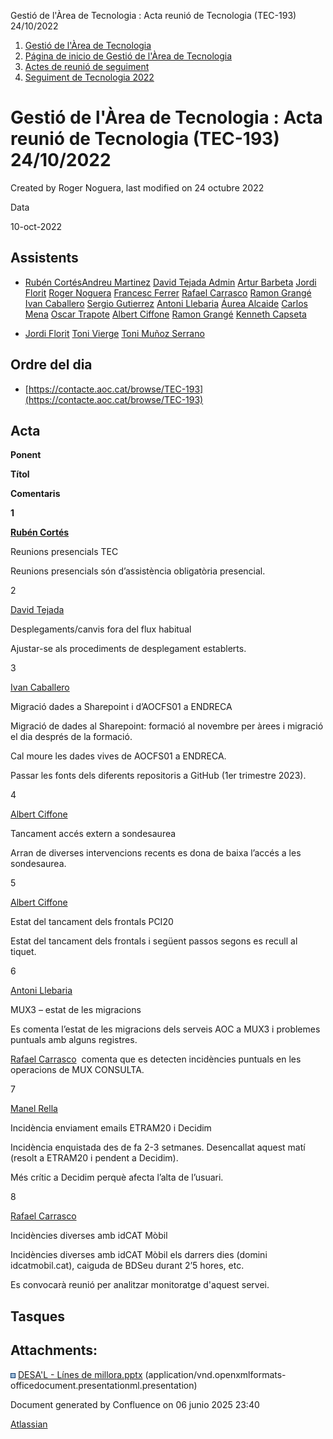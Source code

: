 Gestió de l'Àrea de Tecnologia : Acta reunió de Tecnologia (TEC-193) 24/10/2022  

1.  [Gestió de l'Àrea de Tecnologia](index.md)
2.  [Página de inicio de Gestió de l'Àrea de Tecnologia](13893786.md)
3.  [Actes de reunió de seguiment](34505308.md)
4.  [Seguiment de Tecnologia 2022](Seguiment-de-Tecnologia-2022_64979516.md)

Gestió de l'Àrea de Tecnologia : Acta reunió de Tecnologia (TEC-193) 24/10/2022
===============================================================================

Created by Roger Noguera, last modified on 24 octubre 2022

Data

10-oct-2022

Assistents
----------

*   [Rubén Cortés](https://confluence.aoc.cat/display/~rcortes)[Andreu Martinez](https://confluence.aoc.cat/display/~amartinez) [David Tejada Admin](https://confluence.aoc.cat/display/~dtejada.admin) [Artur Barbeta](https://confluence.aoc.cat/display/~abarbeta) [Jordi Florit](https://confluence.aoc.cat/display/~JFlorit) [Roger Noguera](https://confluence.aoc.cat/display/~rnoguera) [Francesc Ferrer](https://confluence.aoc.cat/display/~FFerre) [Rafael Carrasco](https://confluence.aoc.cat/display/~rcarrasco) [Ramon Grangé](https://confluence.aoc.cat/display/~RGrange) [Ivan Caballero](https://confluence.aoc.cat/display/~icaballero) [Sergio Gutierrez](https://confluence.aoc.cat/display/~sgutierrez) [Antoni Llebaria](https://confluence.aoc.cat/display/~allebaria) [Áurea Alcaide](https://confluence.aoc.cat/display/~aalcaide) [Carlos Mena](https://confluence.aoc.cat/display/~cmena) [Oscar Trapote](https://confluence.aoc.cat/display/~otrapote) [Albert Ciffone](https://confluence.aoc.cat/display/~aciffone) [Ramon Grangé](https://confluence.aoc.cat/display/~RGrange) [Kenneth Capseta](https://confluence.aoc.cat/display/~kcapseta)
    
*   [Jordi Florit](https://confluence.aoc.cat/display/~JFlorit) [Toni Vierge](https://confluence.aoc.cat/display/~tvierge.admin) [Toni Muñoz Serrano](https://confluence.aoc.cat/display/~TMunoz)
    

Ordre del dia
-------------

*   [https://contacte.aoc.cat/browse/TEC-193](https://contacte.aoc.cat/browse/TEC-193)

Acta
----

  

**Ponent**

**Títol**

**Comentaris**

**1**

**[Rubén Cortés](https://confluence.aoc.cat/display/~rcortes)**

Reunions presencials TEC

Reunions presencials són d’assistència obligatòria presencial.

2

[David Tejada](https://confluence.aoc.cat/display/~dtejada)

Desplegaments/canvis fora del flux habitual

Ajustar-se als procediments de desplegament establerts.

3

[Ivan Caballero](https://confluence.aoc.cat/display/~icaballero)

Migració dades a Sharepoint i d’AOCFS01 a ENDRECA

Migració de dades al Sharepoint: formació al novembre per àrees i migració el dia després de la formació.

Cal moure les dades vives de AOCFS01 a ENDRECA.

Passar les fonts dels diferents repositoris a GitHub (1er trimestre 2023).

4

[Albert Ciffone](https://confluence.aoc.cat/display/~aciffone)

Tancament accés extern a sondesaurea

Arran de diverses intervencions recents es dona de baixa l’accés a les sondesaurea.

5

[Albert Ciffone](https://confluence.aoc.cat/display/~aciffone)

Estat del tancament dels frontals PCI20

Estat del tancament dels frontals i següent passos segons es recull al tiquet.

6

[Antoni Llebaria](https://confluence.aoc.cat/display/~allebaria)

MUX3 – estat de les migracions

Es comenta l’estat de les migracions dels serveis AOC a MUX3 i problemes puntuals amb alguns registres.

[Rafael Carrasco](https://confluence.aoc.cat/display/~rcarrasco)  comenta que es detecten incidències puntuals en les operacions de MUX CONSULTA.

7

[Manel Rella](https://confluence.aoc.cat/display/~mrella)

Incidència enviament emails ETRAM20 i Decidim

Incidència enquistada des de fa 2-3 setmanes. Desencallat aquest matí (resolt a ETRAM20 i pendent a Decidim).

Més crític a Decidim perquè afecta l’alta de l’usuari.

8

[Rafael Carrasco](https://confluence.aoc.cat/display/~rcarrasco)

Incidències diverses amb idCAT Mòbil

Incidències diverses amb idCAT Mòbil els darrers dies (domini idcatmobil.cat), caiguda de BDSeu durant 2’5 hores, etc.

Es convocarà reunió per analitzar monitoratge d'aquest servei.

Tasques
-------

  

Attachments:
------------

![](images/icons/bullet_blue.gif) [DESA'L - Línes de millora.pptx](attachments/81854597/81854598.pptx) (application/vnd.openxmlformats-officedocument.presentationml.presentation)  

Document generated by Confluence on 06 junio 2025 23:40

[Atlassian](http://www.atlassian.com/)